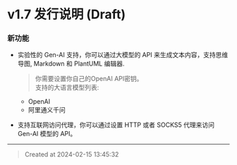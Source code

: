 # v1.7 发行说明 (Draft)

### 新功能

* 实验性的 Gen-AI 支持，你可以通过大模型的 API 来生成文本内容，支持思维导图, Markdown 和 PlantUML 编辑器.
	> 你需要设置你自己的OpenAI API密钥。  
	支持的大语言模型列表:
	* OpenAI
	* 阿里通义千问

* 支持互联网访问代理，你可以通过设置 HTTP 或者 SOCKS5 代理来访问 Gen-AI 模型的 API。


---
> Created at 2024-02-15 13:45:32
